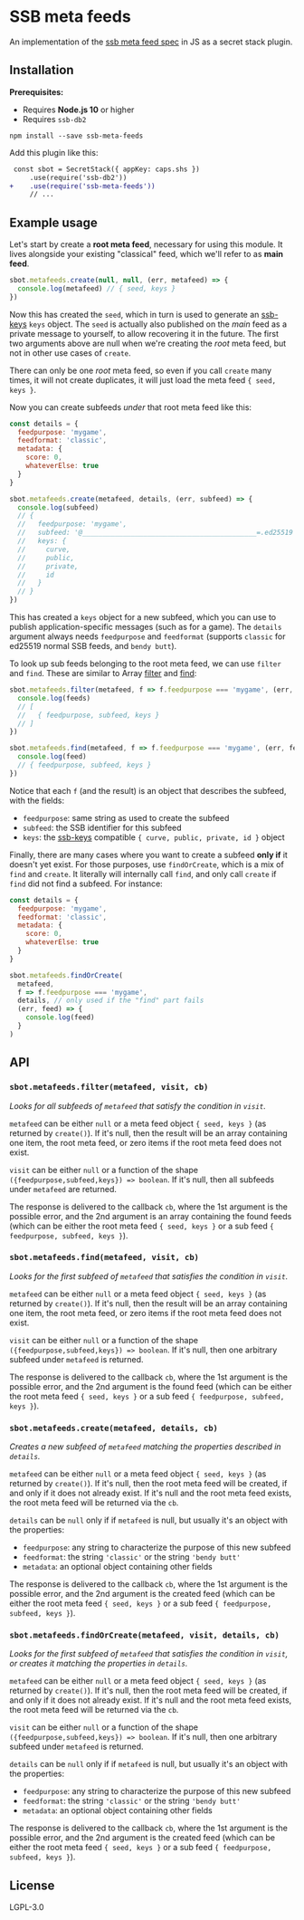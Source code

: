 # SSB meta feeds

An implementation of the [ssb meta feed spec] in JS as a secret stack
plugin.

## Installation

**Prerequisites:**

- Requires **Node.js 10** or higher
- Requires `ssb-db2`

```
npm install --save ssb-meta-feeds
```

Add this plugin like this:

```diff
 const sbot = SecretStack({ appKey: caps.shs })
     .use(require('ssb-db2'))
+    .use(require('ssb-meta-feeds'))
     // ...
```

## Example usage

Let's start by create a **root meta feed**, necessary for using this module. It
lives alongside your existing "classical" feed, which we'll refer to as **main
feed**.

```js
sbot.metafeeds.create(null, null, (err, metafeed) => {
  console.log(metafeed) // { seed, keys }
})
```

Now this has created the `seed`, which in turn is used to generate an [ssb-keys]
`keys` object. The `seed` is actually also published on the *main* feed as a
private message to yourself, to allow recovering it in the future. The first two
arguments above are null when we're creating the *root* meta feed, but not in
other use cases of `create`.

There can only be one *root* meta feed, so even if you call `create` many times,
it will not create duplicates, it will just load the meta feed `{ seed, keys }`.

Now you can create subfeeds *under* that root meta feed like this:

```js
const details = {
  feedpurpose: 'mygame',
  feedformat: 'classic',
  metadata: {
    score: 0,
    whateverElse: true
  }
}

sbot.metafeeds.create(metafeed, details, (err, subfeed) => {
  console.log(subfeed)
  // {
  //   feedpurpose: 'mygame',
  //   subfeed: '@___________________________________________=.ed25519',
  //   keys: {
  //     curve,
  //     public,
  //     private,
  //     id
  //   }
  // }
})
```

This has created a `keys` object for a new subfeed, which you can use to publish
application-specific messages (such as for a game). The `details` argument always
needs `feedpurpose` and `feedformat` (supports `classic` for ed25519 normal SSB
feeds, and `bendy butt`).

To look up sub feeds belonging to the root meta feed, we can use `filter` and `find`. These are similar to Array [filter](https://developer.mozilla.org/en-US/docs/Web/JavaScript/Reference/Global_Objects/Array/filter) and [find](https://developer.mozilla.org/en-US/docs/Web/JavaScript/Reference/Global_Objects/Array/find):

```js
sbot.metafeeds.filter(metafeed, f => f.feedpurpose === 'mygame', (err, feeds) => {
  console.log(feeds)
  // [
  //   { feedpurpose, subfeed, keys }
  // ]
})
```

```js
sbot.metafeeds.find(metafeed, f => f.feedpurpose === 'mygame', (err, feed) => {
  console.log(feed)
  // { feedpurpose, subfeed, keys }
})
```

Notice that each `f` (and the result) is an object that describes the subfeed, with the fields:

* `feedpurpose`: same string as used to create the subfeed
* `subfeed`: the SSB identifier for this subfeed
* `keys`: the [ssb-keys] compatible `{ curve, public, private, id }` object

Finally, there are many cases where you want to create a subfeed **only if** it doesn't yet exist. For those purposes, use `findOrCreate`, which is a mix of `find` and `create`. It literally will internally call `find`, and only call `create` if `find` did not find a subfeed. For instance:

```js
const details = {
  feedpurpose: 'mygame',
  feedformat: 'classic',
  metadata: {
    score: 0,
    whateverElse: true
  }
}

sbot.metafeeds.findOrCreate(
  metafeed,
  f => f.feedpurpose === 'mygame',
  details, // only used if the "find" part fails
  (err, feed) => {
    console.log(feed)
  }
)
```

## API

### `sbot.metafeeds.filter(metafeed, visit, cb)`

*Looks for all subfeeds of `metafeed` that satisfy the condition in `visit`.*

`metafeed` can be either `null` or a meta feed object `{ seed, keys }` (as returned by `create()`). If it's null, then the result will be an array containing one item, the root meta feed, or zero items if the root meta feed does not exist.

`visit` can be either `null` or a function of the shape `({feedpurpose,subfeed,keys}) => boolean`. If it's null, then all subfeeds under `metafeed` are returned.

The response is delivered to the callback `cb`, where the 1st argument is the possible error, and the 2nd argument is an array containing the found feeds (which can be either the root meta feed `{ seed, keys }` or a sub feed `{ feedpurpose, subfeed, keys }`).

### `sbot.metafeeds.find(metafeed, visit, cb)`

*Looks for the first subfeed of `metafeed` that satisfies the condition in `visit`.*

`metafeed` can be either `null` or a meta feed object `{ seed, keys }` (as returned by `create()`). If it's null, then the result will be an array containing one item, the root meta feed, or zero items if the root meta feed does not exist.

`visit` can be either `null` or a function of the shape `({feedpurpose,subfeed,keys}) => boolean`. If it's null, then one arbitrary subfeed under `metafeed` is returned.

The response is delivered to the callback `cb`, where the 1st argument is the possible error, and the 2nd argument is the found feed (which can be either the root meta feed `{ seed, keys }` or a sub feed `{ feedpurpose, subfeed, keys }`).

### `sbot.metafeeds.create(metafeed, details, cb)`

*Creates a new subfeed of `metafeed` matching the properties described in `details`.*

`metafeed` can be either `null` or a meta feed object `{ seed, keys }` (as returned by `create()`). If it's null, then the root meta feed will be created, if and only if it does not already exist. If it's null and the root meta feed exists, the root meta feed will be returned via the `cb`.

`details` can be `null` only if if `metafeed` is null, but usually it's an object with the properties:

* `feedpurpose`: any string to characterize the purpose of this new subfeed
* `feedformat`: the string `'classic'` or the string `'bendy butt'`
* `metadata`: an optional object containing other fields

The response is delivered to the callback `cb`, where the 1st argument is the possible error, and the 2nd argument is the created feed (which can be either the root meta feed `{ seed, keys }` or a sub feed `{ feedpurpose, subfeed, keys }`).

### `sbot.metafeeds.findOrCreate(metafeed, visit, details, cb)`

*Looks for the first subfeed of `metafeed` that satisfies the condition in `visit`, or creates it matching the properties in `details`.*

`metafeed` can be either `null` or a meta feed object `{ seed, keys }` (as returned by `create()`). If it's null, then the root meta feed will be created, if and only if it does not already exist. If it's null and the root meta feed exists, the root meta feed will be returned via the `cb`.

`visit` can be either `null` or a function of the shape `({feedpurpose,subfeed,keys}) => boolean`. If it's null, then one arbitrary subfeed under `metafeed` is returned.

`details` can be `null` only if if `metafeed` is null, but usually it's an object with the properties:

* `feedpurpose`: any string to characterize the purpose of this new subfeed
* `feedformat`: the string `'classic'` or the string `'bendy butt'`
* `metadata`: an optional object containing other fields

The response is delivered to the callback `cb`, where the 1st argument is the possible error, and the 2nd argument is the created feed (which can be either the root meta feed `{ seed, keys }` or a sub feed `{ feedpurpose, subfeed, keys }`).

## License

LGPL-3.0

[ssb-keys]: https://github.com/ssb-js/ssb-keys
[ssb meta feed spec]: https://github.com/ssb-ngi-pointer/ssb-meta-feed-spec
